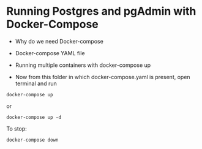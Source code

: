 # Running Postgres and pgAdmin with Docker-Compose

- Why do we need Docker-compose
- Docker-compose YAML file
- Running multiple containers with docker-compose up


- Now from this folder in which docker-compose.yaml is present, open terminal and run

```docker-compose up```

or

```docker-compose up -d```

To stop:

```docker-compose down```